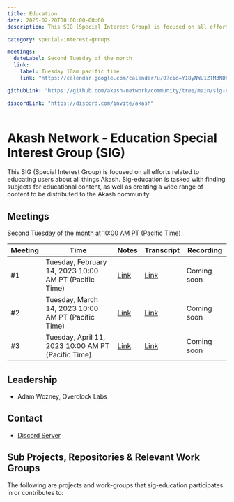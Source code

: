 ```yaml
---
title: Education
date: 2025-02-20T00:00:00-08:00
description: This SIG (Special Interest Group) is focused on all efforts related to educating users about all things Akash. Sig-education is tasked with finding subjects for educational content, as well as creating a wide range of content to be distributed to the Akash community.

category: special-interest-groups

meetings:
  dateLabel: Second Tuesday of the month
  link:
    label: Tuesday 10am pacific time
    link: "https://calendar.google.com/calendar/u/0?cid=Y18yNWU1ZTM3NDhlNGM0YWI3YTU1ZjQxZmJjNWViZWJjYzBhMDNiNDBmYjAyODc4NWYxNDE1OWJmYWViZWExMmUyQGdyb3VwLmNhbGVuZGFyLmdvb2dsZS5jb20"

githubLink: "https://github.com/akash-network/community/tree/main/sig-education"

discordLink: "https://discord.com/invite/akash"
---
```


# Akash Network - Education Special Interest Group (SIG)

This SIG (Special Interest Group) is focused on all efforts related to educating users about all things Akash. Sig-education is tasked with finding subjects for educational content, as well as creating a wide range of content to be distributed to the Akash community.

## Meetings

[Second Tuesday of the month at 10:00 AM PT (Pacific Time)](https://calendar.google.com/calendar/u/0?cid=Y18yNWU1ZTM3NDhlNGM0YWI3YTU1ZjQxZmJjNWViZWJjYzBhMDNiNDBmYjAyODc4NWYxNDE1OWJmYWViZWExMmUyQGdyb3VwLmNhbGVuZGFyLmdvb2dsZS5jb20)

| Meeting | Time                                                  | Notes                                                                                                 | Transcript                                                                                                       | Recording   |
| ------- | ----------------------------------------------------- | ----------------------------------------------------------------------------------------------------- | ---------------------------------------------------------------------------------------------------------------- | ----------- |
| #1      | Tuesday, February 14, 2023 10:00 AM PT (Pacific Time) | [Link](https://github.com/akash-network/community/blob/main/sig-education/meetings/001-2023-02-14.md) | [Link](https://github.com/akash-network/community/blob/main/sig-education/meetings/001-2023-02-14.md#transcript) | Coming soon |
| #2      | Tuesday, March 14, 2023 10:00 AM PT (Pacific Time)    | [Link](https://github.com/akash-network/community/blob/main/sig-education/meetings/002-2023-03-14.md) | [Link](https://github.com/akash-network/community/blob/main/sig-education/meetings/002-2023-03-14.md#Transcript) | Coming soon |
| #3      | Tuesday, April 11, 2023 10:00 AM PT (Pacific Time)    | [Link](https://github.com/akash-network/community/blob/main/sig-education/meetings/003-2023-04-11.md) | [Link](https://github.com/akash-network/community/blob/main/sig-education/meetings/003-2023-04-11.md#transcript) | Coming soon |

## Leadership

- Adam Wozney, Overclock Labs

## Contact

- [Discord Server](https://discord.com/channels/747885925232672829/1070509764737507428/1073440712093335612)

## Sub Projects, Repositories & Relevant Work Groups

The following are projects and work-groups that sig-education participates in or contributes to:

